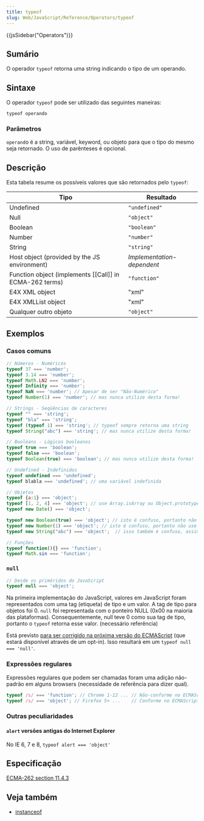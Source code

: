```yaml
---
title: typeof
slug: Web/JavaScript/Reference/Operators/typeof
---
```


{{jsSidebar("Operators")}}

## Sumário

O operador `typeof` retorna uma string indicando o tipo de um operando.

## Sintaxe

O operador `typeof` pode ser utilizado das seguintes maneiras:

```
typeof operando
```

### Parâmetros

`operand`o é a string, variável, keyword, ou objeto para que o tipo do mesmo seja retornado. O uso de parênteses é opcional.

## Descrição

Esta tabela resume os possíveis valores que são retornados pelo `typeof`:

| Tipo                                                      | Resultado                  |
| --------------------------------------------------------- | -------------------------- |
| Undefined                                                 | `"undefined"`              |
| Null                                                      | `"object"`                 |
| Boolean                                                   | `"boolean"`                |
| Number                                                    | `"number"`                 |
| String                                                    | `"string"`                 |
| Host object (provided by the JS environment)              | _Implementation-dependent_ |
| Function object (implements \[\[Call]] in ECMA-262 terms) | `"function"`               |
| E4X XML object                                            | "xml"                      |
| E4X XMLList object                                        | "xml"                      |
| Qualquer outro objeto                                     | `"object"`                 |

## Exemplos

### Casos comuns

```js
// Números - Numéricos
typeof 37 === 'number';
typeof 3.14 === 'number';
typeof Math.LN2 === 'number';
typeof Infinity === 'number';
typeof NaN === 'number'; // Apesar de ser "Não-Numérico"
typeof Number(1) === 'number'; // mas nunca utilize desta forma!

// Strings - Seqüências de caracteres
typeof "" === 'string';
typeof "bla" === 'string';
typeof (typeof 1) === 'string'; // typeof sempre retorna uma string
typeof String("abc") === 'string'; // mas nunca utilize desta forma!

// Booleans - Lógicos booleanos
typeof true === 'boolean';
typeof false === 'boolean';
typeof Boolean(true) === 'boolean'; // mas nunca utilize desta forma!

// Undefined - Indefinidos
typeof undefined === 'undefined';
typeof blabla === 'undefined'; // uma variável indefinida

// Objetos
typeof {a:1} === 'object';
typeof [1, 2, 4] === 'object'; // use Array.isArray ou Object.prototype.toString.call para diferenciar os objetos das arrays
typeof new Date() === 'object';

typeof new Boolean(true) === 'object'; // isto é confuso, portanto não use desta forma!
typeof new Number(1) === 'object'; // isto é confuso, portanto não use desta forma!
typeof new String("abc") === 'object';  // isso também é confuso, assim evite usar esta construção!

// Funções
typeof function(){} === 'function';
typeof Math.sin === 'function';
```

### `null`

```js
// Desde os primóridos do JavaScript
typeof null === 'object';
```

Na primeira implementação do JavaScript, valores em JavaScript foram representados com uma tag (etiqueta) de tipo e um valor. A tag de tipo para objetos foi 0. `null` foi representada com o ponteiro NULL (0x00 na maioria das plataformas). Consequentemente, null teve 0 como sua tag de tipo, portanto o `typeof` retorna esse valor. (necessário referência)

Está previsto [para ser corrigido na próxima versão do ECMAScript](http://wiki.ecmascript.org/doku.php?id=harmony:typeof_null) (que estará disponível através de um opt-in). Isso resultará em um `typeof null === 'null'`.

### Expressões regulares

Expressões regulares que podem ser chamadas foram uma adição não-padrão em alguns browsers (necessidade de referência para dizer qual).

```js
typeof /s/ === 'function'; // Chrome 1-12 ... // Não-conforme no ECMAScript 5.1
typeof /s/ === 'object'; // Firefox 5+ ...    // Conforme no ECMAScript 5.1
```

### Outras peculiaridades

#### `alert` versões antigas do Internet Explorer

No IE 6, 7 e 8, `typeof alert === 'object'`

## Especificação

[ECMA-262 section 11.4.3](http://ecma-international.org/ecma-262/5.1/#sec-11.4.3)

## Veja também

- [instanceof](/pt-BR/docs/JavaScript/Reference/Operators/instanceof)
